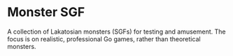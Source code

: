 # Monster SGF
A collection of Lakatosian monsters (SGFs) for testing and amusement. The focus is on realistic, professional Go games, rather than theoretical monsters.
